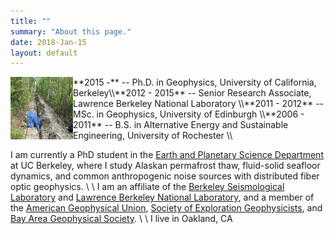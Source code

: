 ```yaml
---
title: ""
summary: "About this page."
date: 2018-Jan-15
layout: default
---
```

<img align="left" width="100" height="100" src="assets/images/fairbanks/nateTrench.JPG">
**2015 -**			-- Ph.D. in Geophysics, University of California, Berkeley\\**2012 - 2015** -- Senior Research Associate, Lawrence Berkeley National Laboratory \\**2011 - 2012** -- MSc. in Geophysics, University of Edinburgh \\**2006 - 2011** -- B.S. in Alternative Energy and Sustainable Engineering, University of Rochester
\\

I am currently a PhD student in the [Earth and Planetary Science Department](https://sites.agu.org/) at UC Berkeley, where I study Alaskan permafrost thaw, fluid-solid seafloor dynamics, and common anthropogenic noise sources with distributed fiber optic geophysics.
\\
\\
I am an affiliate of the [Berkeley Seismological Laboratory](https:http://seismo.berkeley.edu/) and [Lawrence Berkeley National Laboratory](http://www.lbl.gov/), and a member of the [American Geophysical Union](https://sites.agu.org/), [Society of Exploration Geophysicists](https://seg.org/), and [Bay Area Geophysical Society](http://bayareageophysicalsociety.org/).
\\
\\
I live in Oakland, CA
